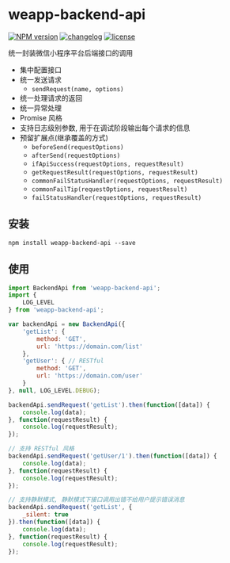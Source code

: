 # weapp-backend-api

[![NPM version][npm-image]][npm-url] [![changelog][changelog-image]][changelog-url] [![license][license-image]][license-url]

[npm-image]: https://img.shields.io/npm/v/weapp-backend-api.svg?style=flat-square
[npm-url]: https://npmjs.org/package/weapp-backend-api
[license-image]: https://img.shields.io/badge/License-MIT-blue.svg?style=flat-square
[license-url]: https://github.com/ufologist/weapp-backend-api/blob/master/LICENSE
[changelog-image]: https://img.shields.io/badge/CHANGE-LOG-blue.svg?style=flat-square
[changelog-url]: https://github.com/ufologist/weapp-backend-api/blob/master/CHANGELOG.md

统一封装微信小程序平台后端接口的调用

- 集中配置接口
- 统一发送请求
  - `sendRequest(name, options)`
- 统一处理请求的返回
- 统一异常处理
- Promise 风格
- 支持日志级别参数, 用于在调试阶段输出每个请求的信息
- 预留扩展点(继承覆盖的方式)
  - `beforeSend(requestOptions)`
  - `afterSend(requestOptions)`
  - `ifApiSuccess(requestOptions, requestResult)`
  - `getRequestResult(requestOptions, requestResult)`
  - `commonFailStatusHandler(requestOptions, requestResult)`
  - `commonFailTip(requestOptions, requestResult)`
  - `failStatusHandler(requestOptions, requestResult)`

## 安装

```
npm install weapp-backend-api --save
```

## 使用

```javascript
import BackendApi from 'weapp-backend-api';
import {
    LOG_LEVEL
} from 'weapp-backend-api';

var backendApi = new BackendApi({
    'getList': {
        method: 'GET',
        url: 'https://domain.com/list'
    },
    'getUser': { // RESTful
        method: 'GET',
        url: 'https://domain.com/user'
    }
}, null, LOG_LEVEL.DEBUG);

backendApi.sendRequest('getList').then(function([data]) {
    console.log(data);
}, function(requestResult) {
    console.log(requestResult);
});

// 支持 RESTful 风格
backendApi.sendRequest('getUser/1').then(function([data]) {
    console.log(data);
}, function(requestResult) {
    console.log(requestResult);
});

// 支持静默模式, 静默模式下接口调用出错不给用户提示错误消息
backendApi.sendRequest('getList', {
    _silent: true
}).then(function([data]) {
    console.log(data);
}, function(requestResult) {
    console.log(requestResult);
});
```